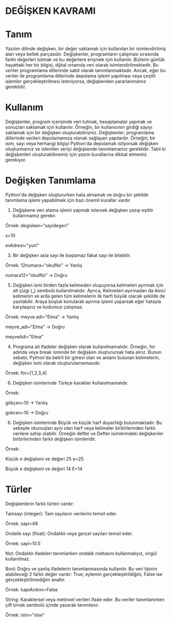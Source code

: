 # DEĞİŞKEN KAVRAMI
# Tanım
Yazılım dilinde değişken, bir değer saklamak için kullanılan bir isimlendirilmiş alan veya bellek parçasıdır. Değişkenler, programların çalışması sırasında farklı değerleri tutmak ve bu değerlere erişmek için kullanılır. Bizlerin günlük hayattaki her bir bilgisi, dijital ortamda veri olarak isimlendirilmektedir. Bu veriler programlama dillerinde sabit olarak tanımlanmaktadır. Ancak, eğer bu veriler ile programlama dillerinde depolama işlemi yapılması veya çeşitli işlemler gerçekleştirilmesi isteniyorsa, değişkenden yararlanmamız gereklidir.

# Kullanım
Değişkenler, program içerisinde veri tutmak, hesaplamalar yapmak ve sonuçları saklamak için kullanılır. Örneğin, bir kullanıcının girdiği sayıyı saklamak için bir değişken oluşturabilirsiniz. Değişkenler, programlama dillerinde verileri depolamamıza olanak sağlayan yapılardır. Örneğin; bir isim, sayı veya herhangi bilgiyi Python'da depolamak istiyorsak değişken oluşturmamız ve istenilen veriyi değişkende tanımlamamız gereklidir. Tabii ki değişkenleri oluşturabilmemiz için yazım kurallarına dikkat etmemiz gerekiyor.

#  Değişken Tanımlama
Python'da değişken oluştururken hata almamak ve doğru bir şekilde tanımlama işlemi yapabilmek için bazı önemli kurallar vardır.

1. Değişkene veri atama işlemi yapmak istersek değişken yazıp eşittir kullanmamız gerekir.

Örnek: degisken="sayidegeri"

x=10

evAdresi="yurt"

3. Bir değişken asla sayı ile başlamaz fakat sayı ile bitebilir.

Örnek: 12numara="okulNo" ->   Yanlış

 numara12="okulNo" ->   Doğru

5. Değişken ismi birden fazla kelimeden oluşuyorsa kelimeleri ayırmak için alt çizgi (_) sembolü kullanılmalıdır. Ayrıca, Kelimeleri ayırmadan da ikinci kelimenin ve arda gelen tüm kelimelerin ilk harfi büyük olacak şekilde de yazılabilir. Araya boşluk konularak ayırma işlemi yaparsak eğer hatayla karşılaşırız ve kodumuz çalışmaz.

Örnek:
meyve adi="Elma" -> Yanlış

meyve_adi="Elma" -> Doğru

meyveAdi="Elma"

4. Programa ait ifadeler değişken olarak kullanılmamalıdır. Örneğin, for adında veya break isminde bir değişken oluşturursak hata alırız. Bunun sebebi, Python'da belirli bir görevi olan ve anlamı bulunan kelimelerin, değişken ismi olarak oluşturulamamasıdır.
   
Örnek:
for=[1,2,3,4]

6. Değişken isimlerinde Türkçe karakter kullanılmamalıdır.
   
Örnek:

gökçen=10 -> Yanlış

gokcen=10 -> Doğru

6. Değişken isimlerinde Büyük ve küçük harf duyarlılığı bulunmaktadır. Bu sebeple okunuşları aynı olan harf veya kelimeler birbirlerinden farklı verilere sahip olabilir. Örneğin defter ve Defter isimlerindeki değişkenler birbirlerinden farklı değişken isimleridir.
   
Örnek:

Küçük e değişkeni ve değeri 25
e=25

Büyük e değişkeni ve değeri 14
E=14


# Türler
Değişkenlerin farklı türleri vardır:

Tamsayı (integer): Tam sayıların verilerini temsil eder.

Örnek:
sayi=49

Ondalık sayı (float): Ondalıklı veya gerçel sayıları temsil eder.

Örnek:
sayi=10.5

Not: Ondalıklı ifadeleri tanımlarken ondalık noktasını kullanmalıyız, virgül kullanılmaz.

Bool: Doğru ve yanlış ifadelerin tanımlanmasında kullanılır. Bu veri tipinin alabileceği 2 farklı değer vardır: True; eylemin gerçekleştirildiğini, False ise gerçekleştirilmediğini analtır.

Örnek:
kapıAcıkmı=False

String: Karaktersel veya metinsel verileri ifade eder. Bu veriler tanımlanırken çift tırnak sembolü içinde yazarak tanımlanır.

Örnek:
isim="sise"






